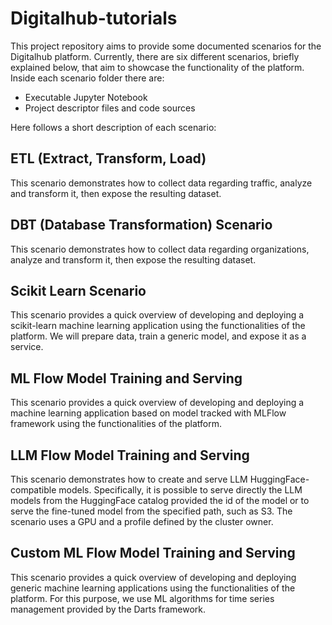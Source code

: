 # Digitalhub-tutorials

This project repository aims to provide some documented scenarios for the Digitalhub platform. Currently, there are six different scenarios, briefly explained below, that aim to showcase the functionality of the platform. Inside each scenario folder there are:

- Executable Jupyter Notebook
- Project descriptor files and code sources

Here follows a short description of each scenario:

## ETL (Extract, Transform, Load)

This scenario demonstrates how to collect data regarding traffic, analyze and transform it, then expose the resulting dataset.

## DBT (Database Transformation) Scenario

This scenario demonstrates how to collect data regarding organizations, analyze and transform it, then expose the resulting dataset.

## Scikit Learn Scenario

This scenario provides a quick overview of developing and deploying a scikit-learn machine learning application using the functionalities of the platform. We will prepare data, train a generic model, and expose it as a service.

## ML Flow Model Training and Serving

This scenario provides a quick overview of developing and deploying a machine learning application based on model tracked with MLFlow framework using the functionalities of the platform.

## LLM Flow Model Training and Serving

This scenario demonstrates how to create and serve LLM HuggingFace-compatible models. Specifically, it is possible to serve directly the LLM models from the HuggingFace catalog provided the id of the model or to serve the fine-tuned model from the specified path, such as S3. The scenario uses a GPU and a profile defined by the cluster owner.

## Custom ML Flow Model Training and Serving

This scenario provides a quick overview of developing and deploying generic machine learning applications using the functionalities of the platform. For this purpose, we use ML algorithms for time series management provided by the Darts framework.

